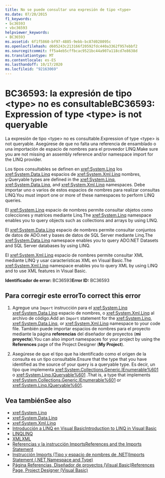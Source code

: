 ```yaml
---
title: No se puede consultar una expresión de tipo <type>
ms.date: 07/20/2015
f1_keywords:
- bc36593
- vbc36593
helpviewer_keywords:
- BC36593
ms.assetid: 6f1f5860-bf97-4885-9ebb-bc87d028095c
ms.openlocfilehash: d605243c213166f20592fdc440a3362f957ebbf2
ms.sourcegitcommit: ff5a4eb5cffbcac9521bc44a907a118cd7e8638d
ms.translationtype: MT
ms.contentlocale: es-ES
ms.lasthandoff: 10/17/2020
ms.locfileid: "92163069"
---
```

# <a name="bc36593-expression-of-type-type-is-not-queryable"></a><span data-ttu-id="d0fdf-102">BC36593: la expresión de tipo \<type> no es consultable</span><span class="sxs-lookup"><span data-stu-id="d0fdf-102">BC36593: Expression of type \<type> is not queryable</span></span>

<span data-ttu-id="d0fdf-103">La expresión de tipo \<type> no es consultable.</span><span class="sxs-lookup"><span data-stu-id="d0fdf-103">Expression of type \<type> is not queryable.</span></span> <span data-ttu-id="d0fdf-104">Asegúrese de que no falta una referencia de ensamblado o una importación de espacio de nombres para el proveedor LINQ.</span><span class="sxs-lookup"><span data-stu-id="d0fdf-104">Make sure you are not missing an assembly reference and/or namespace import for the LINQ provider.</span></span>

 <span data-ttu-id="d0fdf-105">Los tipos consultables se definen en <xref:System.Linq> los <xref:System.Data.Linq> espacios de <xref:System.Xml.Linq> nombres, y.</span><span class="sxs-lookup"><span data-stu-id="d0fdf-105">Queryable types are defined in the <xref:System.Linq>, <xref:System.Data.Linq>, and <xref:System.Xml.Linq> namespaces.</span></span> <span data-ttu-id="d0fdf-106">Debe importar uno o varios de estos espacios de nombres para realizar consultas LINQ.</span><span class="sxs-lookup"><span data-stu-id="d0fdf-106">You must import one or more of these namespaces to perform LINQ queries.</span></span>

 <span data-ttu-id="d0fdf-107">El <xref:System.Linq> espacio de nombres permite consultar objetos como colecciones y matrices mediante Linq.</span><span class="sxs-lookup"><span data-stu-id="d0fdf-107">The <xref:System.Linq> namespace enables you to query objects such as collections and arrays by using LINQ.</span></span>

 <span data-ttu-id="d0fdf-108">El <xref:System.Data.Linq> espacio de nombres permite consultar conjuntos de datos de ADO.net y bases de datos de SQL Server mediante Linq.</span><span class="sxs-lookup"><span data-stu-id="d0fdf-108">The <xref:System.Data.Linq> namespace enables you to query ADO.NET Datasets and SQL Server databases by using LINQ.</span></span>

 <span data-ttu-id="d0fdf-109">El <xref:System.Xml.Linq> espacio de nombres permite consultar XML mediante LINQ y usar características XML en Visual Basic.</span><span class="sxs-lookup"><span data-stu-id="d0fdf-109">The <xref:System.Xml.Linq> namespace enables you to query XML by using LINQ and to use XML features in Visual Basic.</span></span>

 <span data-ttu-id="d0fdf-110">**Identificador de error:** BC36593</span><span class="sxs-lookup"><span data-stu-id="d0fdf-110">**Error ID:** BC36593</span></span>

## <a name="to-correct-this-error"></a><span data-ttu-id="d0fdf-111">Para corregir este error</span><span class="sxs-lookup"><span data-stu-id="d0fdf-111">To correct this error</span></span>

1. <span data-ttu-id="d0fdf-112">Agregue una `Import` instrucción para el <xref:System.Linq> <xref:System.Data.Linq> espacio de nombres, o <xref:System.Xml.Linq> al archivo de código.</span><span class="sxs-lookup"><span data-stu-id="d0fdf-112">Add an `Import` statement for the <xref:System.Linq>, <xref:System.Data.Linq>, or <xref:System.Xml.Linq> namespace to your code file.</span></span> <span data-ttu-id="d0fdf-113">También puede importar espacios de nombres para el proyecto mediante la página **referencias** del diseñador de proyectos (**mi proyecto**).</span><span class="sxs-lookup"><span data-stu-id="d0fdf-113">You can also import namespaces for your project by using the **References** page of the Project Designer (**My Project**).</span></span>

2. <span data-ttu-id="d0fdf-114">Asegúrese de que el tipo que ha identificado como el origen de la consulta es un tipo consultable.</span><span class="sxs-lookup"><span data-stu-id="d0fdf-114">Ensure that the type that you have identified as the source of your query is a queryable type.</span></span> <span data-ttu-id="d0fdf-115">Es decir, un tipo que implementa <xref:System.Collections.Generic.IEnumerable%601> o <xref:System.Linq.IQueryable%601> .</span><span class="sxs-lookup"><span data-stu-id="d0fdf-115">That is, a type that implements <xref:System.Collections.Generic.IEnumerable%601> or <xref:System.Linq.IQueryable%601>.</span></span>

## <a name="see-also"></a><span data-ttu-id="d0fdf-116">Vea también</span><span class="sxs-lookup"><span data-stu-id="d0fdf-116">See also</span></span>

- <xref:System.Linq>
- <xref:System.Data.Linq>
- <xref:System.Xml.Linq>
- [<span data-ttu-id="d0fdf-117">Introducción a LINQ en Visual Basic</span><span class="sxs-lookup"><span data-stu-id="d0fdf-117">Introduction to LINQ in Visual Basic</span></span>](../../programming-guide/language-features/linq/introduction-to-linq.md)
- [<span data-ttu-id="d0fdf-118">LINQ</span><span class="sxs-lookup"><span data-stu-id="d0fdf-118">LINQ</span></span>](../../programming-guide/language-features/linq/index.md)
- [<span data-ttu-id="d0fdf-119">XML</span><span class="sxs-lookup"><span data-stu-id="d0fdf-119">XML</span></span>](../../programming-guide/language-features/xml/index.md)
- [<span data-ttu-id="d0fdf-120">Referencias y la instrucción Imports</span><span class="sxs-lookup"><span data-stu-id="d0fdf-120">References and the Imports Statement</span></span>](../../programming-guide/program-structure/references-and-the-imports-statement.md)
- [<span data-ttu-id="d0fdf-121">Instrucción Imports (Tipo y espacio de nombres de .NET)</span><span class="sxs-lookup"><span data-stu-id="d0fdf-121">Imports Statement (.NET Namespace and Type)</span></span>](../statements/imports-statement-net-namespace-and-type.md)
- [<span data-ttu-id="d0fdf-122">Página Referencias, Diseñador de proyectos (Visual Basic)</span><span class="sxs-lookup"><span data-stu-id="d0fdf-122">References Page, Project Designer (Visual Basic)</span></span>](/visualstudio/ide/reference/references-page-project-designer-visual-basic)
